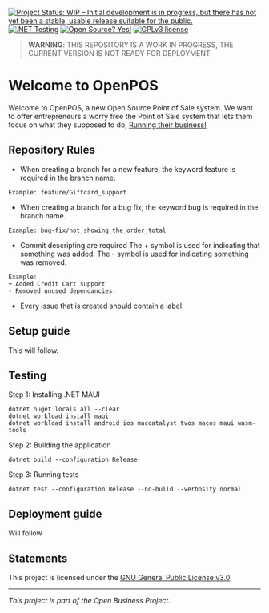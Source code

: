 [![Project Status: WIP – Initial development is in progress, but there has not yet been a stable, usable release suitable for the public.](https://www.repostatus.org/badges/latest/wip.svg)](https://www.repostatus.org/#wip)  [![.NET Testing](https://github.com/ICTOOSDDd4/OpenPOS/actions/workflows/dotnet-testing.yml/badge.svg)](https://github.com/ICTOOSDDd4/OpenPOS/actions/workflows/dotnet-testing.yml) [![Open Source? Yes!](https://badgen.net/badge/Open%20Source%20%3F/Yes%21/blue?icon=github)](https://github.com/Naereen/badges/) [![GPLv3 license](https://img.shields.io/badge/License-GPLv3-blue.svg)](https://github.com/ICTOOSDDd4/OpenPOS/blob/master/LICENSE)



> **WARNING**: THIS REPOSITORY IS A WORK IN PROGRESS, THE CURRENT VERSION IS NOT READY FOR DEPLOYMENT.
# Welcome to OpenPOS
Welcome to OpenPOS, a new Open Source Point of Sale system. We want to offer entrepreneurs a worry free the Point of Sale system that lets them focus on what they supposed to do, <ins>Running their business!</ins>

## Repository Rules
- When creating a branch for a new feature, the keyword feature is required in the branch name.
```
Example: feature/Giftcard_support
```
- When creating a branch for a bug fix, the keyword bug is required in the branch name.
```
Example: bug-fix/not_showing_the_order_total
```
- Commit descripting are required
	The + symbol is used for indicating that something was added.
	The - symbol is used for indicating something was removed.
```
Example:
+ Added Credit Cart support
- Removed unused dependancies.
```
- Every issue that is created should contain a label


## Setup guide
This will follow.

## Testing
Step 1: Installing .NET MAUI
	
```
dotnet nuget locals all --clear 
dotnet workload install maui
dotnet workload install android ios maccatalyst tvos macos maui wasm-tools
```

Step 2: Building the application
	
```
dotnet build --configuration Release
```

Step 3: Running tests
	
```
dotnet test --configuration Release --no-build --verbosity normal
```

## Deployment guide
Will follow

## Statements
This project is licensed under the [GNU General Public License v3.0](https://github.com/ICTOOSDDd4/OpenPOS/blob/master/LICENSE)

------------

*This project is part of the Open Business Project.*






